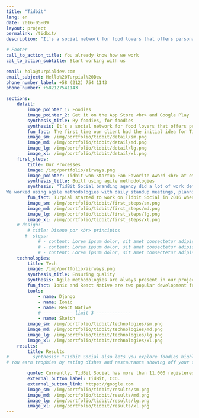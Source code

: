 ```yaml
---
title: "Tidbit"
lang: en
date: 2016-05-09
layout: project
permalink: /tidbit/
description: "It’s a social network for food lovers that offers personalized restaurant and dish recommendations based on the user's preferences as well as comments and ratings of individual dishes by their friends."

# Footer
call_to_action_title: You already know how we work
cal_to_action_subtitle: Start working with us

email: hola@turpialdev.com
email_subject: Hello%20Turpial%20Dev
phone_number_label: +58 (212) 754 1143
phone_number: +582127541143

sections:
    detail:
        image_pointer_1: Foodies
        image_pointer_2: Get it on the App Store <br> and Google Play
        synthesis_title: By foodies, for foodies
        synthesis: It’s a social network for food lovers that offers personalized restaurant and dish recommendations based on the user's preferences as well as comments and ratings of individual dishes by their friends.
        fun_fact: The first time our client had the initial idea for TidBit Social was during a family dinner, talking about how amazing it would be to access to family and friends' recommendations, so our client wrote some concepts on a napkin, gave some more thought to this idea and TidBit Social was born.
        image_sm: /img/portfolio/tidbit/detail/sm.png
        image_md: /img/portfolio/tidbit/detail/md.png
        image_lg: /img/portfolio/tidbit/detail/lg.png
        image_xl: /img/portfolio/tidbit/detail/xl.png
    first_steps:
        title: Our Processes
        image: /img/portfolio/airways.png
        image_pointer: Tidbit won Startup Fan Favorite Award <br> at eMerge Americas, 2018
        synthesis_title: Built using agile methodologies
        synthesis: "TidBit Social branding agency did a lot of work defining the look of the app while Turpial, with more experience on UX/UI helped ensure usability and good experience in the design. <br>
We worked using agile methodologies with daily standup meetings, planning the work for each iteration and making sure everyone was on the same page and with the same vision."
        fun_fact: Turpial started to work on Tidbit Social in 2016 when Washington, DC-based entrepreneurs came to us with this idea. 
        image_sm: /img/portfolio/tidbit/first_steps/sm.png
        image_md: /img/portfolio/tidbit/first_steps/md.png
        image_lg: /img/portfolio/tidbit/first_steps/lg.png
        image_xl: /img/portfolio/tidbit/first_steps/xl.png
    # design:
        # title: Diseno por <br> principios
       #  steps:
            # - content: Lorem ipsum dolor, sit amet consectetur adipisicing elit. Voluptatibus voluptatum nemo vel reprehenderit cumque maxime perferendis. Obcaecati delectus quia non laudantium porro, dicta quae autem nobis iusto ut harum sint!
            # - content: Lorem ipsum dolor, sit amet consectetur adipisicing elit. Voluptatibus voluptatum nemo vel reprehenderit cumque maxime perferendis.
            # - content: Lorem ipsum dolor, sit amet consectetur adipisicing elit. Voluptatibus voluptatum nemo vel reprehenderit cumque maxime perferendis. Obcaecati delectus quia non laudantium porro.
    technologies:
        title: Tech
        image: /img/portfolio/airways.png
        synthesis_title: Ensuring quality
        synthesis: Agile methodologies are always present in our projects and TidBit. We worked with Ionic for a quick-to-market app and Django for the server side, later the mobile app was refactored to React Native. To ensure quality Test Driven Development was practiced in large parts of the project.
        fun_fact: Ionic and React Native are two popular development frameworks used to reuse most of the code, developing apps for different platforms faster and at lower costs
        tools:
            - name: Django
            - name: Ionic
            - name: React Native
            # ----------- limit 3 -------------
            - name: Sketch
        image_sm: /img/portfolio/tidbit/technologies/sm.png
        image_md: /img/portfolio/tidbit/technologies/md.png
        image_lg: /img/portfolio/tidbit/technologies/lg.png
        image_xl: /img/portfolio/tidbit/technologies/xl.png
    results:
        title: Results
#         synthesis: "Tidbit Social also lets you explore foodies highlights, users by their real name or username and Featured Restaurants based on ratings or trends around your area.
# You earn trophies by rating dishes and restaurants showing off your fluency with different cuisines. Other functions include a Score Explorer (to filter places according to your own scores) a Wish List of restaurants you want to visit and a list of your Followers and people who you follow."

        quote: Currently, TidBit Social has more than 11,000 registered restaurants, with Washington, DC and New York City the most active towns and boasting a 4.8/5 stars rating at the App Store and 4.5 at the Google Play store.
        external_button_label: TidBit, CCO.
        external_button_link: https://google.com
        image_sm: /img/portfolio/tidbit/results/sm.png
        image_md: /img/portfolio/tidbit/results/md.png
        image_lg: /img/portfolio/tidbit/results/lg.png
        image_xl: /img/portfolio/tidbit/results/xl.png
---
```



